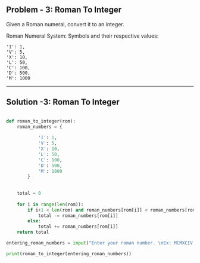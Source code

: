 ## Problem - 3: Roman To Integer ##

Given a Roman numeral, convert it to an integer.

Roman Numeral System:
Symbols and their respective values:
``` 
'I': 1,
'V': 5,
'X': 10,
'L': 50,
'C': 100,
'D': 500,
'M': 1000
```

---
## Solution -3: Roman To Integer ##

```python

def roman_to_integer(rom):
    roman_numbers = {
        
            'I': 1,
            'V': 5,
            'X': 10,
            'L': 50,
            'C': 100,
            'D': 500,
            'M': 1000
        }
    
    
    total = 0
    
    for i in range(len(rom)):
        if i+1 < len(rom) and roman_numbers[rom[i]] < roman_numbers[rom[i+1]]:
            total -= roman_numbers[rom[i]]
        else:
            total += roman_numbers[rom[i]]
    return total

entering_roman_numbers = input("Enter your roman number. \nEx: MCMXCIV \nThe number is: ")

print(roman_to_integer(entering_roman_numbers))

```